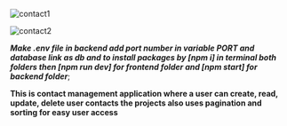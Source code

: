![contact1](https://github.com/user-attachments/assets/c4267d4f-c813-4ad1-82a5-97d1e6f6f0b6)

![contact2](https://github.com/user-attachments/assets/d40882ca-a009-479d-88b3-4ce1767cc06a)

   ***Make .env file in backend add port number in variable PORT and database link as db and to install packages by [npm i] in terminal both folders then [npm run dev] for frontend folder and [npm start] for backend folder***;

   **This is contact management application where a user can create, read, update, delete user contacts the projects also uses pagination and sorting for easy user access**
